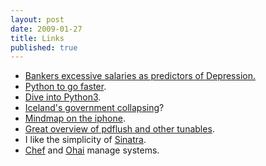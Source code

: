 ```yaml
---
layout: post
date: 2009-01-27
title: Links
published: true
---
```

<ul>
	<li><a href="http://broadstuff.com/" class="homelink1">Bankers excessive salaries as predictors of Depression.</a></li>
	<li>
<a href="http://svn.python.org/view?rev=68924&amp;view=rev">Python to go faster</a>.</li>
	<li>
<a href="http://diveintopython3.org/">Dive into Python3</a>.</li>
	<li>
<a href="http://news.bbc.co.uk/2/hi/europe/7851415.stm">Iceland's government collapsing</a>?</li>
	<li>
<a href="http://www.techcrunch.com/2009/01/26/another-iphone-app-sold-mindmaker-goes-to-mindmeister/">Mindmap on the iphone</a>.</li>
	<li>
<a href="http://www.westnet.com/~gsmith/content/linux-pdflush.htm">Great overview of pdflush and other tunables</a>.</li>
	<li>I like the simplicity of <a href="http://sinatra.github.com/">Sinatra</a>.</li>
	<li>
<a href="http://github.com/opscode/chef/tree/master">Chef</a> and <a href="http://github.com/opscode/ohai/tree/master">Ohai</a> manage systems.</li>
</ul>
